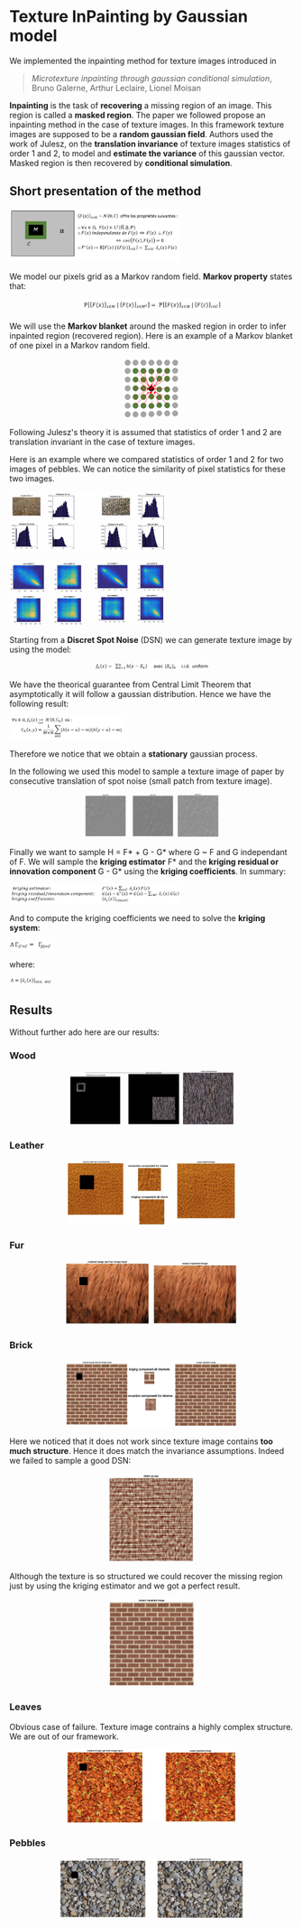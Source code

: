 # Texture InPainting by Gaussian model

We implemented the inpainting method for texture images introduced in

> *Microtexture inpainting through gaussian conditional simulation*, Bruno Galerne, Arthur Leclaire, Lionel Moisan

**Inpainting** is the task of **recovering** a missing region of an image. This region is called a **masked region**. The paper we followed propose an inpainting method in the case of texture images. In this framework texture images are supposed to be a **random gaussian field**. Authors used the work of Julesz, on the **translation invariance** of texture images statistics of order 1 and 2, to model and **estimate the variance** of this gaussian vector. Masked region is then recovered by **conditional simulation**.

## Short presentation of the method

<p align="left">
  <img src="img/mask.png" width="60%">
</p>

We model our pixels grid as a Markov random field. **Markov property** states that:

<p align="center">
  <img src="img/markov_hypo_eq.png" width="50%">
</p>

We will use the **Markov blanket** around the masked region in order to infer inpainted region (recovered region). Here is an example of a Markov blanket of one pixel in a Markov random field.

<p align="center">
  <img src="img/markov_blanket_draw.png" width="20%">
</p>

Following Julesz's theory it is assumed that statistics of order 1 and 2 are translation invariant in the case of texture images.

Here is an example where we compared statistics of order 1 and 2 for two images of pebbles. We can notice the similarity of pixel statistics for these two images.

<p align="left">
  <img src="img/stats_1.png" width="55%">
</p>

<p align="left">
  <img src="img/stats_2.png" width="55%">
</p>

Starting from a **Discret Spot Noise** (DSN) we can generate texture image by using the model:  

<p align="center">
  <img src="img/dsn_eq.png" width="40%">
</p>

We have the theorical guarantee from Central Limit Theorem that asymptotically it will follow a gaussian distribution. Hence we have the following result:

<p align="left">
  <img src="img/clt_eq.png" width="40%">
</p>
 
 Therefore we notice that we obtain a **stationary** gaussian process.  
 
 In the following we used this model to sample a texture image of paper by consecutive translation of spot noise (small patch from texture image).

<p align="center">
  <img src="img/paper_generated_1.png" width="32%">
  <img src="img/paper_generated_2.png" width="15%">
</p>

Finally we want to sample H = F* + G - G* where G ~ F and G independant of F. We will sample the **kriging estimator** F* and the **kriging residual or innovation component** G - G* using the **kriging coefficients**. In summary:

<p align="left">
  <img src="img/components_eq.png" width="60%">
</p>

And to compute the kriging coefficients we need to solve the **kriging system**:

<p align="left">
  <img src="img/kriging_eq_2.png" width="15%">
</p>
 
 where:
 
 <p align="left">
  <img src="img/kriging_eq_1.png" width="15%">
</p>

## Results

Without further ado here are our results:

### Wood

<p align="center">
  <img src="img/demo_wood_big_spot_1.png" width="39%">
  <img src="img/demo_wood_big_spot_2.png" width="18%">
</p>

### Leather

<p align="center">
  <img src="img/demo_leather.png" width="60%">
</p>

### Fur

<p align="center">
  <img src="img/demo_fur_masked.png" width="30%">
  <img src="img/demo_fur_result.png" width="30%">
</p>

### Brick

<p align="center">
  <img src="img/demo_brick_with_adsn.png" width="60%">
</p>

Here we noticed that it does not work since texture image contains **too much structure**. Hence it does match the invariance assumptions. Indeed we failed to sample a good DSN:

<p align="center">
  <img src="img/adsn_fail.png" width="30%">
</p>

Although the texture is so structured we could recover the missing region just by using the kriging estimator and we got a perfect result.

<p align="center">
  <img src="img/demo_brick_without_adsn.png" width="30%">
</p>

### Leaves

Obvious case of failure. Texture image contrains a highly complex structure. We are out of our framework. 

<p align="center">
  <img src="img/demo_leaves.png" width="60%">
</p>

### Pebbles

<p align="center">
  <img src="img/demo_pebble.png" width="65%">
</p>
